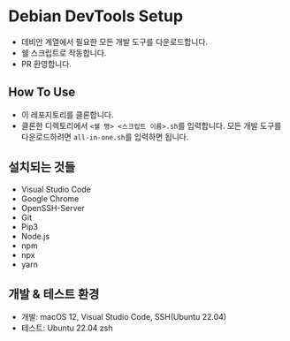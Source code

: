 # Debian DevTools Setup

- 데비안 계열에서 필요한 모든 개발 도구를 다운로드합니다.
- 쉘 스크립트로 작동합니다.
- PR 환영합니다.

## How To Use
- 이 레포지토리를 클론합니다.
- 클론한 디렉토리에서 `<쉘 명> <스크립트 이름>.sh`를 입력합니다. 모든 개발 도구를 다운로드하려면 `all-in-one.sh`를 입력하면 됩니다.

## 설치되는 것들
- Visual Studio Code
- Google Chrome
- OpenSSH-Server
- Git
- Pip3
- Node.js
- npm
- npx
- yarn

## 개발 & 테스트 환경
- 개발: macOS 12, Visual Studio Code, SSH(Ubuntu 22.04)
- 테스트: Ubuntu 22.04 zsh

